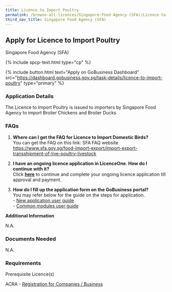 ```yaml
---
title: Licence to Import Poultry
permalink: /browse-all-licences/Singapore-Food-Agency-(SFA)/Licence-to-Import-Poultry
third_nav_title: Singapore Food Agency (SFA)
---
```


## Apply for Licence to Import Poultry

Singapore Food Agency (SFA)

{% include spcp-text.html type="cp" %}

{% include button.html text="Apply on GoBusiness Dashboard" src="https://dashboard.gobusiness.gov.sg/task-details/licence-to-import-poultry" type="primary" %}

<H3>Application Details</H3>

<p>The Licence to Import Poultry is issued to importers by Singapore Food Agency to import Broiler Chickens and Broiler Ducks</p>
<h3>FAQs</h3>
<ol>
<li><strong>Where can I get the FAQ for Licence to Import Domestic Birds?</strong> <br>You can get the FAQ on this link: SFA FAQ website <a href="https://www.sfa.gov.sg/food-import-export/import-export-transshipment-of-live-poultry-livestock">https://www.sfa.gov.sg/food-import-export/import-export-transshipment-of-live-poultry-livestock</a></li>
<li>
<p><strong>I have an ongoing licence application in LicenceOne. How do I continue with it?<br></strong>Click&nbsp;<a href="https://licence1.business.gov.sg/licence1/authentication/showLogin.action" target="_blank" rel="noopener"><strong>here</strong></a> to continue and complete your ongoing licence application till approval and payment.</p>
</li>
<li><strong>How do I fill up the application form on the GoBusiness portal?<br></strong>You may refer below for the guide&nbsp;on the steps for application.<br>- <a href="https://www.sfa.gov.sg/docs/default-source/food-import-and-export/import-licence_new-app-user-guide-v1-1.pdf" target="_blank" rel="noopener">New application user guide</a><br>- <a href="https://www.sfa.gov.sg/docs/default-source/food-import-and-export/import-licence_common-modues-user-guide-v1-0.pdf" target="_blank" rel="noopener">Common modules user guide</a></li>
</ol>

<strong>Additional Information</strong>

N.A.

<H3>Documents Needed</H3>

N.A.

<H3>Requirements</H3>

<p>Prerequisite Licence(s)</p>
<p>ACRA - <a href="https://www.acra.gov.sg/Home/" target="_blank" rel="noopener">Registration for Companies / Business</a></p>

